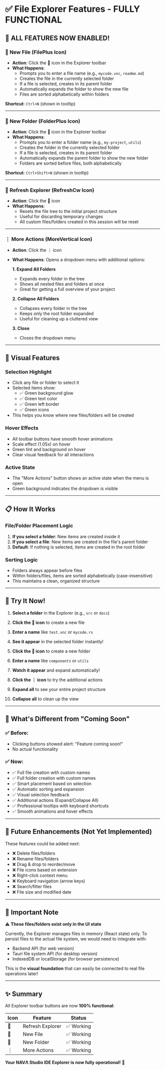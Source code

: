 # ✅ File Explorer Features - FULLY FUNCTIONAL

## 🎉 ALL FEATURES NOW ENABLED!

### 📄 **New File** (FilePlus Icon)
- **Action**: Click the 📄 icon in the Explorer toolbar
- **What Happens**: 
  - Prompts you to enter a file name (e.g., `mycode.vnc`, `readme.md`)
  - Creates the file in the currently selected folder
  - If a file is selected, creates in its parent folder
  - Automatically expands the folder to show the new file
  - Files are sorted alphabetically within folders

**Shortcut**: `Ctrl+N` (shown in tooltip)

---

### 📁 **New Folder** (FolderPlus Icon)
- **Action**: Click the 📁 icon in the Explorer toolbar
- **What Happens**:
  - Prompts you to enter a folder name (e.g., `my-project`, `utils`)
  - Creates the folder in the currently selected folder
  - If a file is selected, creates in its parent folder
  - Automatically expands the parent folder to show the new folder
  - Folders are sorted before files, both alphabetically

**Shortcut**: `Ctrl+Shift+N` (shown in tooltip)

---

### 🔄 **Refresh Explorer** (RefreshCw Icon)
- **Action**: Click the 🔄 icon
- **What Happens**:
  - Resets the file tree to the initial project structure
  - Useful for discarding temporary changes
  - All custom files/folders created in this session will be reset

---

### ⋮ **More Actions** (MoreVertical Icon)
- **Action**: Click the ⋮ icon
- **What Happens**: Opens a dropdown menu with additional options:

  **1. Expand All Folders**
  - Expands every folder in the tree
  - Shows all nested files and folders at once
  - Great for getting a full overview of your project

  **2. Collapse All Folders**
  - Collapses every folder in the tree
  - Keeps only the root folder expanded
  - Useful for cleaning up a cluttered view

  **3. Close**
  - Closes the dropdown menu

---

## 🎨 **Visual Features**

### **Selection Highlight**
- Click any file or folder to select it
- Selected items show:
  - ✅ Green background glow
  - ✅ Green text color
  - ✅ Green left border
  - ✅ Green icons
- This helps you know where new files/folders will be created

### **Hover Effects**
- All toolbar buttons have smooth hover animations
- Scale effect (1.05x) on hover
- Green tint and background on hover
- Clear visual feedback for all interactions

### **Active State**
- The "More Actions" button shows an active state when the menu is open
- Green background indicates the dropdown is visible

---

## 📋 **How It Works**

### **File/Folder Placement Logic**
1. **If you select a folder**: New items are created inside it
2. **If you select a file**: New items are created in the file's parent folder
3. **Default**: If nothing is selected, items are created in the root folder

### **Sorting Logic**
- Folders always appear before files
- Within folders/files, items are sorted alphabetically (case-insensitive)
- This maintains a clean, organized structure

---

## 🚀 **Try It Now!**

1. **Select a folder** in the Explorer (e.g., `src` or `docs`)
2. **Click the 📄 icon** to create a new file
3. **Enter a name** like `test.vnc` or `mycode.rs`
4. **See it appear** in the selected folder instantly!

5. **Click the 📁 icon** to create a new folder
6. **Enter a name** like `components` or `utils`
7. **Watch it appear** and expand automatically!

8. **Click the ⋮ icon** to try the additional actions
9. **Expand all** to see your entire project structure
10. **Collapse all** to clean up the view

---

## 🎯 **What's Different from "Coming Soon"**

### ✅ **Before**:
- Clicking buttons showed alert: "Feature coming soon!"
- No actual functionality

### ✅ **Now**:
- ✅ Full file creation with custom names
- ✅ Full folder creation with custom names
- ✅ Smart placement based on selection
- ✅ Automatic sorting and expansion
- ✅ Visual selection feedback
- ✅ Additional actions (Expand/Collapse All)
- ✅ Professional tooltips with keyboard shortcuts
- ✅ Smooth animations and hover effects

---

## 🔮 **Future Enhancements** (Not Yet Implemented)

These features could be added next:
- ❌ Delete files/folders
- ❌ Rename files/folders
- ❌ Drag & drop to reorder/move
- ❌ File icons based on extension
- ❌ Right-click context menu
- ❌ Keyboard navigation (arrow keys)
- ❌ Search/filter files
- ❌ File size and modified date

---

## 💾 **Important Note**

⚠️ **These files/folders exist only in the UI state**

Currently, the Explorer manages files in memory (React state) only. To persist files to the actual file system, we would need to integrate with:
- Backend API (for web version)
- Tauri file system API (for desktop version)
- IndexedDB or localStorage (for browser persistence)

This is the **visual foundation** that can easily be connected to real file operations later!

---

## ✨ **Summary**

All Explorer toolbar buttons are now **100% functional**:

| Icon | Feature | Status |
|------|---------|--------|
| 🔄 | Refresh Explorer | ✅ Working |
| 📄 | New File | ✅ Working |
| 📁 | New Folder | ✅ Working |
| ⋮ | More Actions | ✅ Working |

**Your NAVΛ Studio IDE Explorer is now fully operational!** 🚀


